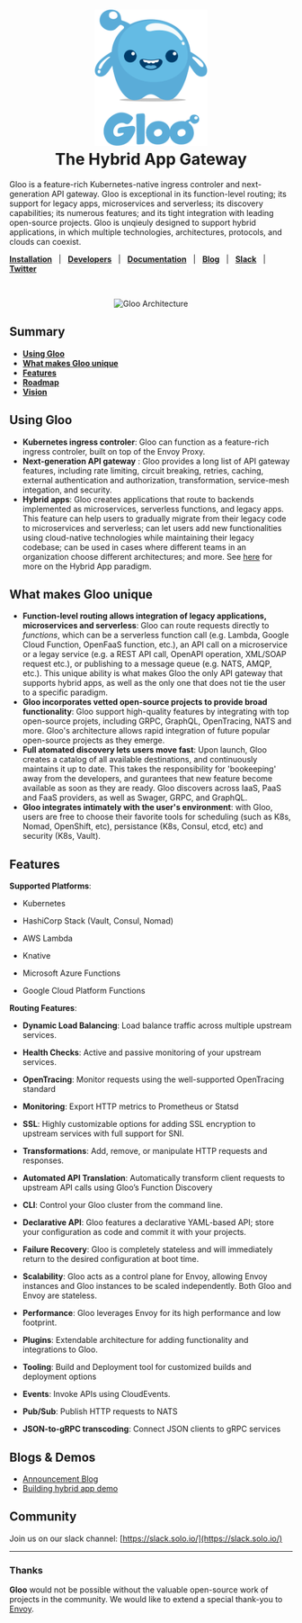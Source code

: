 

<h1 align="center">
    <img src="docs/img/Gloo-01.png" alt="Gloo" width="200" height="242">
  <br>
  The Hybrid App Gateway
</h1>

Gloo is a feature-rich Kubernetes-native ingress controler and next-generation API gateway. Gloo is exceptional in its function-level routing; its support for legacy apps, microservices and serverless; its discovery capabilities; its numerous features; and its tight integration with leading open-source projects. Gloo is unqieuly designed to support hybrid applications, in which multiple technologies, architectures, protocols, and clouds can coexist. 


[**Installation**](docs/installation/kubernetes.md) &nbsp; |
&nbsp; [**Developers**](docs/dev/README.md) &nbsp; |
&nbsp; [**Documentation**](https://gloo.solo.io) &nbsp; |
&nbsp; [**Blog**](https://medium.com/solo-io/announcing-gloo-the-function-gateway-3f0860ef6600) &nbsp; |
&nbsp; [**Slack**](https://slack.solo.io) &nbsp; |
&nbsp; [**Twitter**](https://twitter.com/soloio_inc)

<BR><center><img src="introduction/gloo_diagram.jpg" alt="Gloo Architecture" width="906"></center>

## Summary

- [**Using Gloo**](#using-gloo)
- [**What makes Gloo unique**](#what-makes-gloo-unique)
- [**Features**](#features)
- [**Roadmap**](#Roadmap)
- [**Vision**](#vision)


## Using Gloo
- **Kubernetes ingress controler**: Gloo can function as a feature-rich ingress controler, built on top of the Envoy Proxy. 
- **Next-generation API gateway** : Gloo provides a long list of API gateway features, including rate limiting, circuit breaking, retries, caching, external authentication and authorization, transformation, service-mesh integation, and security. 
- **Hybrid apps**: Gloo creates applications that route to backends implemented as microservices, serverless functions, and legacy apps. This feature can help users to gradually migrate from their legacy code to microservices and serverless; can let users add new functionalities using cloud-native technologies while maintaining their legacy codebase; can be used in cases where different teams in an organization choose different architectures; and more. See [here](https://www.solo.io/hybrid-app) for more on the Hybrid App paradigm. 


## What makes Gloo unique
- **Function-level routing allows integration of legacy applications, microservices and serverless**: Gloo can route requests directly to _functions_, which can be a serverless function call (e.g. Lambda, Google Cloud Function, OpenFaaS function, etc.), an API call on a microservice or a legay service (e.g. a REST API call, OpenAPI operation, XML/SOAP request etc.), or publishing to a message queue (e.g. NATS, AMQP, etc.). This unique ability is what makes Gloo the only API gateway that supports hybrid apps, as well as the only one that does not tie the user to a specific paradigm. 
- **Gloo incorporates vetted open-source projects to provide broad functionality**: Gloo support high-quality features by integrating with top open-source projets, including GRPC, GraphQL, OpenTracing, NATS and more. Gloo's architecture allows rapid integration of future popular open-source projects as they emerge. 
- **Full atomated discovery lets users move fast**: Upon launch, Gloo creates a catalog of all available destinations, and continuously maintains it up to date. This takes the responsibility for 'bookeeping' away from the developers, and gurantees that new feature become available as soon as they are ready. Gloo discovers across IaaS, PaaS and FaaS providers, as well as Swager, GRPC, and GraphQL. 
- **Gloo integrates intimately with the user's environment**: with Gloo, users are free to choose their favorite tools for scheduling (such as K8s, Nomad, OpenShift, etc), persistance (K8s, Consul, etcd, etc) and security (K8s, Vault). 

    
## Features

**Supported Platforms**:

- Kubernetes

- HashiCorp Stack (Vault, Consul, Nomad)

- AWS Lambda

- Knative

- Microsoft Azure Functions

- Google Cloud Platform Functions

**Routing Features**:

- **Dynamic Load Balancing**: Load balance traffic across multiple upstream services.

- **Health Checks**: Active and passive monitoring of your upstream services.

- **OpenTracing**: Monitor requests using the well-supported OpenTracing standard

- **Monitoring**: Export HTTP metrics to Prometheus or Statsd

- **SSL**: Highly customizable options for adding SSL encryption to upstream services with full support for SNI.

- **Transformations**: Add, remove, or manipulate HTTP requests and responses.

- **Automated API Translation**: Automatically transform client requests to upstream API calls using Gloo’s Function Discovery

- **CLI**: Control your Gloo cluster from the command line.

- **Declarative API**: Gloo features a declarative YAML-based API; store your configuration as code and commit it with your projects.

- **Failure Recovery**: Gloo is completely stateless and will immediately return to the desired configuration at boot time.

- **Scalability**: Gloo acts as a control plane for Envoy, allowing Envoy instances and Gloo instances to be scaled independently. Both Gloo and Envoy are stateless.

- **Performance**: Gloo leverages Envoy for its high performance and low footprint.

- **Plugins**: Extendable architecture for adding functionality and integrations to Gloo.

- **Tooling**: Build and Deployment tool for customized builds and deployment options

- **Events**: Invoke APIs using CloudEvents.

- **Pub/Sub**: Publish HTTP requests to NATS

- **JSON-to-gRPC transcoding**: Connect JSON clients to gRPC services

Blogs & Demos
-----
- [Announcement Blog](https://medium.com/solo-io/announcing-gloo-the-function-gateway-3f0860ef6600)
- [Building hybrid app demo](https://www.youtube.com/watch?time_continue=1&v=ISR3G0CAZM0)


Community
-----
Join us on our slack channel: [https://slack.solo.io/](https://slack.solo.io/)

---

### Thanks

**Gloo** would not be possible without the valuable open-source work of projects in the community. We would like to extend a special thank-you to [Envoy](https://www.envoyproxy.io).


